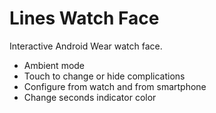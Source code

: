 # Lines Watch Face

Interactive Android Wear watch face.
- Ambient mode
- Touch to change or hide complications
- Configure from watch and from smartphone
- Change seconds indicator color
